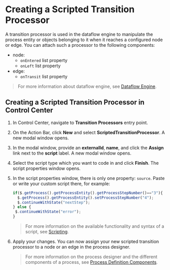 # Creating a Scripted Transition Processor
A transition processor is used in the dataflow engine to manipulate the process entity or objects belonging to it when it reaches a configured node or edge. You can attach such a processor to the following components:
* node:
  * `onEntered` list property
  * `onLeft` list property
* edge:
  * `onTransit` list property

>For more information about dataflow engine, see [Dataflow Engine](asset://tribefire.cortex.documentation:concepts-doc/features/dataflow-engine/dataflow_engine.md).

## Creating a Scripted Transition Processor in Control Center
1. In Control Center, navigate to **Transition Processors** entry point.
2. On the Action Bar, click **New** and select **ScriptedTransitionProcessor**. A new modal window opens.
3. In the modal window, provide an **externalId**, **name**, and click the **Assign** link next to the **script** label. A new modal window opens.
4. Select the script type which you want to code in and click **Finish**. The script properties window opens.
5. In the script properties window, there is only one property: `source`. Paste or write your custom script there, for example:
   ```javascript
   if($.getProcess().getProcessEntity().getProcessStepNumber()=="3"){
     $.getProcess().getProcessEntity().setProcessStepNumber("4");
     $.continueWithState("nextStep");
   } else {
    $.continueWithState("error");
   }
   ```
   >For more information on the available functionality and syntax of a script, see [Scripting](asset://tribefire.cortex.documentation:concepts-doc/features/scripting.md).

6. Apply your changes. You can now assign your new scripted transition processor to a node or an edge in the process designer.

   >For more information on the process designer and the different components of a process, see [Process Definition Components](asset://tribefire.cortex.documentation:concepts-doc/features/dataflow-engine/process_definition_components.md).

